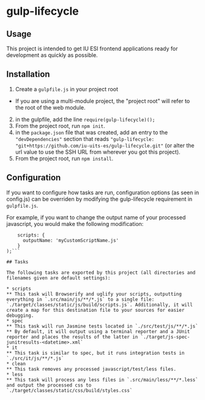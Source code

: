 # gulp-lifecycle

## Usage

 This project is intended to get IU ESI frontend applications ready for development as quickly as possible.

## Installation

1. Create a `gulpfile.js` in your project root
  * If you are using a multi-module project, the "project root" will refer to the root of the web module.
2. in the gulpfile, add the line `require(gulp-lifecycle)();`
3. From the project root, run `npm init`.
4. in the `package.json` file that was created, add an entry to the `"devDependencies"` section that reads `"gulp-lifecycle: "git+https://github.com/iu-uits-es/gulp-lifecycle.git"` (or alter the url value to use the SSH URL from wherever you got this project).
5. From the project root, run `npm install`.

## Configuration

If you want to configure how tasks are run, configuration options (as seen in config.js) can be overriden by modifying the gulp-lifecycle requirement in `gulpfile.js`.

For example, if you want to change the output name of your processed javascript, you would make the following modification:

```require(gulp-lifecycle)(
    scripts: {
      outputName: 'myCustomScriptName.js'
    }
);```

## Tasks

The following tasks are exported by this project (all directories and filenames given are default settings):

* scripts
** This task will Browserify and uglify your scripts, outputting everything in `.src/main/js/**/*.js` to a single file: `./target/classes/static/js/build/scripts.js`. Additionally, it will create a map for this destination file to your sources for easier debugging.
* spec
** This task will run Jasmine tests located in `./src/test/js/**/*.js`
** By default, it will output using a terminal reporter and a JUnit reporter and places the results of the latter in `./target/js-spec-junitresults-<datetime>.xml`
* it
** This task is similar to spec, but it runs integration tests in `./src/it/js/**/*.js`
* clean
** This task removes any processed javascript/test/less files.
* less
** This task will process any less files in `.src/main/less/**/*.less` and output the processed css to `./target/classes/static/css/build/styles.css`

